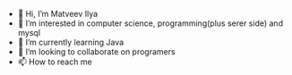 - 👋 Hi, I’m Matveev Ilya
- 👀 I’m interested in computer science, programming(plus serer side) and mysql
- 🌱 I’m currently learning Java
- 💞️ I’m looking to collaborate on programers
- 📫 How to reach me 

<!---
matveev123/matveev123 is a ✨ special ✨ repository because its `README.md` (this file) appears on your GitHub profile.
You can click the Preview link to take a look at your changes.
--->
